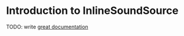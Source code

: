 # Introduction to InlineSoundSource

TODO: write [great documentation](http://jacobian.org/writing/what-to-write/)
